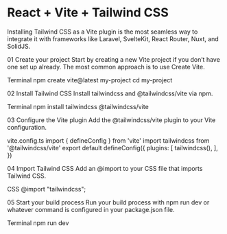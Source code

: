 # React + Vite + Tailwind CSS

Installing Tailwind CSS as a Vite plugin is the most seamless way to integrate it with frameworks like Laravel, SvelteKit, React Router, Nuxt, and SolidJS.

01
Create your project
Start by creating a new Vite project if you don’t have one set up already. The most common approach is to use Create Vite.

Terminal
npm create vite@latest my-project
cd my-project

02
Install Tailwind CSS
Install tailwindcss and @tailwindcss/vite via npm.

Terminal
npm install tailwindcss @tailwindcss/vite

03
Configure the Vite plugin
Add the @tailwindcss/vite plugin to your Vite configuration.

vite.config.ts
import { defineConfig } from 'vite'
import tailwindcss from '@tailwindcss/vite'
export default defineConfig({
  plugins: [
    tailwindcss(),
  ],
})

04
Import Tailwind CSS
Add an @import to your CSS file that imports Tailwind CSS.

CSS
@import "tailwindcss";

05
Start your build process
Run your build process with npm run dev or whatever command is configured in your package.json file.

Terminal
npm run dev
